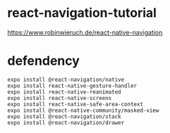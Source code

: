 # react-navigation-tutorial
https://www.robinwieruch.de/react-native-navigation

# defendency
```
expo install @react-navigation/native
expo install react-native-gesture-handler
expo install react-native-reanimated
expo install react-native-screens
expo install react-native-safe-area-context
expo install @react-native-community/masked-view
expo install @react-navigation/stack
expo install @react-navigation/drawer
```
